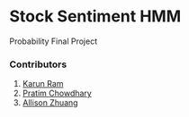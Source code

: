 # Stock Sentiment HMM
Probability Final Project
### Contributors
1. [Karun Ram](https://github.com/KamiV2)
2. [Pratim Chowdhary](https://github.com/cpratim)
3. [Allison Zhuang](https://github.com/allisonzhuang)